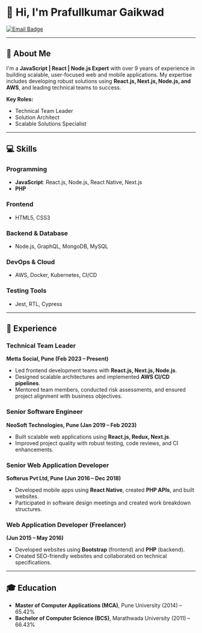 
# 👋 Hi, I'm Prafullkumar Gaikwad  

[![Email Badge](https://img.shields.io/badge/Email-prafullg90@gmail.com-blue)](mailto:prafullg90@gmail.com)  

---

## 🚀 About Me  

I'm a **JavaScript | React | Node.js Expert** with over 9 years of experience in building scalable, user-focused web and mobile applications. My expertise includes developing robust solutions using **React.js, Next.js, Node.js, and AWS**, and leading technical teams to success.  

**Key Roles:**  
- Technical Team Leader  
- Solution Architect  
- Scalable Solutions Specialist  

---

## 💻 Skills  

### Programming  
- **JavaScript**: React.js, Node.js, React Native, Next.js  
- **PHP**  

### Frontend  
- HTML5, CSS3  

### Backend & Database  
- Node.js, GraphQL, MongoDB, MySQL  

### DevOps & Cloud  
- AWS, Docker, Kubernetes, CI/CD  

### Testing Tools  
- Jest, RTL, Cypress  

---

## 🌟 Experience  

### Technical Team Leader  
**Metta Social, Pune (Feb 2023 – Present)**  
- Led frontend development teams with **React.js, Next.js, Node.js**.  
- Designed scalable architectures and implemented **AWS CI/CD pipelines**.  
- Mentored team members, conducted risk assessments, and ensured project alignment with business objectives.  

### Senior Software Engineer  
**NeoSoft Technologies, Pune (Jan 2019 – Feb 2023)**  
- Built scalable web applications using **React.js, Redux, Next.js**.  
- Improved project quality with robust testing, code reviews, and CI enhancements.  

### Senior Web Application Developer  
**Softerus Pvt Ltd, Pune (Jun 2016 – Dec 2018)**  
- Developed mobile apps using **React Native**, created **PHP APIs**, and built websites.  
- Participated in software design meetings and created work breakdown structures.  

### Web Application Developer (Freelancer)  
**(Jun 2015 – May 2016)**  
- Developed websites using **Bootstrap** (frontend) and **PHP** (backend).  
- Created SEO-friendly websites and collaborated on technical specifications.  

---

## 🎓 Education  

- **Master of Computer Applications (MCA)**, Pune University (2014) – 65.42%  
- **Bachelor of Computer Science (BCS)**, Marathwada University (2011) – 66.43%  
